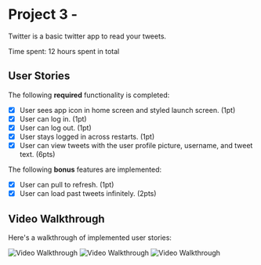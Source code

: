 # Project 3 - 

Twitter is a basic twitter app to read your tweets.

Time spent: 12 hours spent in total

## User Stories

The following **required** functionality is completed:

- [X] User sees app icon in home screen and styled launch screen. (1pt)
- [X] User can log in. (1pt)
- [X] User can log out. (1pt)
- [X] User stays logged in across restarts. (1pt)
- [X] User can view tweets with the user profile picture, username, and tweet text. (6pts)

The following **bonus** features are implemented:

- [X] User can pull to refresh. (1pt)
- [X] User can load past tweets infinitely. (2pts)

## Video Walkthrough

Here's a walkthrough of implemented user stories:

<img src='http://g.recordit.co/qK70UrJBI0.gif' title='Video Walkthrough' width='' alt='Video Walkthrough' />
<img src='http://g.recordit.co/1wiXtD0OwI.gif' title='Video Walkthrough' width='' alt='Video Walkthrough' />
<img src='http://g.recordit.co/eQYEEtzCef.gif' title='Video Walkthrough' width='' alt='Video Walkthrough' />

